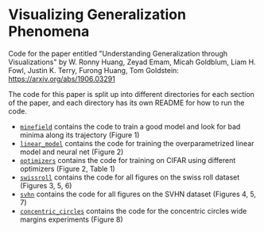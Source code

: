 # Visualizing Generalization Phenomena 
Code for the paper entitled "Understanding Generalization through Visualizations" by W. Ronny Huang, Zeyad Emam, Micah Goldblum, Liam H. Fowl, Justin K. Terry, Furong Huang, Tom Goldstein:
https://arxiv.org/abs/1906.03291

The code for this paper is split up into different directories for each section of the paper, and each directory has its own README for how to run the code.
- [`minefield`](minefield) contains the code to train a good model and look for
  bad minima along its trajectory (Figure 1)
- [`linear_model`](linear_model) contains the code for training the overparametrized linear model and neural net (Figure 2)
- [`optimizers`](model) contains the code for training on CIFAR using different optimizers (Figure 2, Table 1)
- [`swissroll`](swissroll) contains the code for all figures on the swiss roll dataset (Figures 3, 5, 6)
- [`svhn`](svhn) contains the code for all figures on the SVHN dataset (Figures 4, 5, 7)
- [`concentric_circles`](concentric_circles) contains the code for the concentric circles wide margins experiments (Figure 8)
